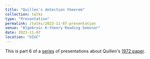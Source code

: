 ```yaml
---
title: "Quillen's detection theorem"
collection: talks
type: "Presentation"
permalink: /talks/2023-11-07-presentation
venue: "Algebraic K-theory Reading Seminar"
date: 2023-11-07
location: "UIUC"
---
```


This is part 6 of a [series](https://jiantongliu.github.io/597K/) of presentations about Quillen's [1972 paper](https://www.jstor.org/stable/1970825). 
